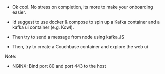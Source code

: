 - Ok cool. No stress on completion, its more to make your onboarding easier.

- Id suggest to use docker & compose to spin up a Kafka container and a kafka ui container (e.g. Kowl).
- Then try to send a message from node using kafka.JS
- Then, try to create a Couchbase container and explore the web ui

Note:

- NGINX: Bind port 80 and port 443 to the host
